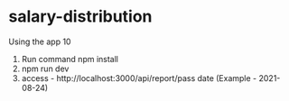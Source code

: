 # salary-distribution

Using the app 10 

1. Run command npm install
2. npm run dev
3. access - http://localhost:3000/api/report/pass date (Example - 2021-08-24)